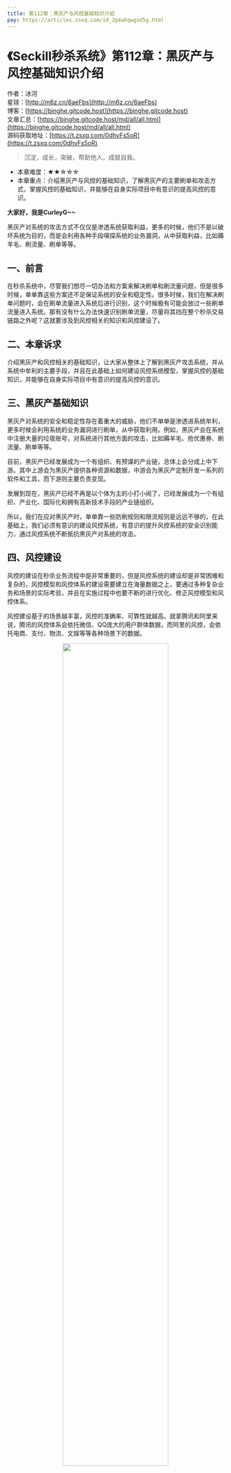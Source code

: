 ```yaml
---
title: 第112章：黑灰产与风控基础知识介绍
pay: https://articles.zsxq.com/id_2p4ahqwgvd5g.html
---
```


# 《Seckill秒杀系统》第112章：黑灰产与风控基础知识介绍

作者：冰河
<br/>星球：[http://m6z.cn/6aeFbs](http://m6z.cn/6aeFbs)
<br/>博客：[https://binghe.gitcode.host](https://binghe.gitcode.host)
<br/>文章汇总：[https://binghe.gitcode.host/md/all/all.html](https://binghe.gitcode.host/md/all/all.html)
<br/>源码获取地址：[https://t.zsxq.com/0dhvFs5oR](https://t.zsxq.com/0dhvFs5oR)

> 沉淀，成长，突破，帮助他人，成就自我。

* 本章难度：★★☆☆☆
* 本章重点：介绍黑灰产与风控的基础知识，了解黑灰产的主要刷单和攻击方式，掌握风控的基础知识，并能够在自身实际项目中有意识的提高风控的意识。

**大家好，我是CurleyG~~**

黑灰产对系统的攻击方式不仅仅是渗透系统获取利益，更多的时候，他们不是以破坏系统为目的，而是会利用各种手段嗅探系统的业务漏洞，从中获取利益，比如薅羊毛、刷流量、刷单等等。

## 一、前言

在秒杀系统中，尽管我们想尽一切办法和方案来解决刷单和刷流量问题，但是很多时候，单单靠这些方案还不足保证系统的安全和稳定性。很多时候，我们在解决刷单问题时，会在刷单流量进入系统后进行识别，这个时候极有可能会放过一些刷单流量进入系统。那有没有什么办法快速识别刷单流量，尽量将其挡在整个秒杀交易链路之外呢？这就要涉及到风控相关的知识和风控建设了。

## 二、本章诉求

介绍黑灰产和风控相关的基础知识，让大家从整体上了解到黑灰产攻击系统，并从系统中牟利的主要手段，并且在此基础上如何建设风控系统模型，掌握风控的基础知识，并能够在自身实际项目中有意识的提高风控的意识。

## 三、黑灰产基础知识

黑灰产对系统的安全和稳定性存在着重大的威胁，他们不单单是渗透进系统牟利，更多时候会利用系统的业务漏洞进行刷单，从中获取利用。例如，黑灰产会在系统中注册大量的垃圾账号，对系统进行其他方面的攻击，比如薅羊毛、抢优惠券、刷流量、刷单等等。

目前，黑灰产已经发展成为一个有组织、有预谋的产业链，总体上会分成上中下游。其中上游会为黑灰产提供各种资源和数据，中游会为黑灰产定制开发一系列的软件和工具，而下游则主要负责变现。

发展到现在，黑灰产已经不再是以个体为主的小打小闹了，已经发展成为一个有组织、产业化、国际化和拥有高新技术手段的产业链组织。

所以，我们在应对黑灰产时，单单靠一些防刷规则和限流规则是远远不够的，在此基础上，我们必须有意识的建设风控系统，有意识的提升风控系统的安全识别能力，通过风控系统不断抵抗黑灰产对系统的攻击。

## 四、风控建设

风控的建设在秒杀业务流程中是非常重要的，但是风控系统的建设却是非常困难和复杂的，风控模型和风控体系的建设需要建立在海量数据之上，要通过多种复杂业务和场景的实际考验，并且在实施过程中也要不断的进行优化、修正风控模型和风控体系。

风控建设基于的场景越丰富，风控的准确率、可靠性就越高。就拿腾讯和阿里来说，腾讯的风控体系会依托微信、QQ庞大的用户群体数据，而阿里的风控，会依托电商、支付、物流、文娱等等各种场景下的数据。

<div align="center">
    <img src="https://binghe.gitcode.host/images/project/seckill/seckill-2023-09-22-001.png?raw=true" width="70%">
    <br/>
</div>

从本质上讲，风控的建设过程就是不断完善用户画像的过程，说直白点，就是为用户打各种场景下的标签数据。举个简单的例子就是，一个简单场景下的用户画像数据可以包括：手机号、设备信息、IP、地址、身份信息等等基本信息，对于电商场景来说，还会包括：购物记录、交易记录、浏览记录、商品偏好等等，对于金融场景来说，还会包括信贷记录、履信记录等等。会涉及到非常多的业务和场景。

有了用户的这些画像数据，在不同的业务场景下，检查用户画像中的数据，是否会触碰风控系统设置的边界，如果某一项或者某几项数据的综合结果触碰了边界，那就会对用户进行一定的限制措施。所以，有了完善的用户画像和风控机制，才能有效的对抗黑灰产对系统的破坏、薅羊毛、抢优惠券、刷流量、刷单等等行为。

## 查看完整文章

加入[冰河技术](http://m6z.cn/6aeFbs)知识星球，解锁完整技术文章与完整代码
